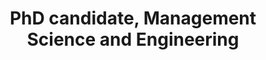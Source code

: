 ---
name: Mike Van Ness
role: Teaching Assistant
title: PhD candidate, Management Science and Engineering
email: mvanness@stanford.edu
website: 
---